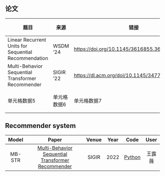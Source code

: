 

<!--
**2023201123/2023201123** is a ✨ _special_ ✨ repository because its `README.md` (this file) appears on your GitHub profile.

Here are some ideas to get you started:

- 🔭 I’m currently working on ...
- 🌱 I’m currently learning ...
- 👯 I’m looking to collaborate on ...
- 🤔 I’m looking for help with ...
- 💬 Ask me about ...
- 📫 How to reach me: ...
- 😄 Pronouns: ...
- ⚡ Fun fact: ...
-->


<!-- 其他内容 -->  
  
## 论文
  

  
| 题目        | 来源        | 链接        | 复现代码        |  
| ---------- | ---------- | ---------- | ------------- |  
| Linear Recurrent Units for Sequential Recommendation | WSDM ’24 | https://doi.org/10.1145/3616855.3635760 | 单元格数据8 |  
| Multi-Behavior Sequential Transformer Recommender | SIGIR ’22 | https://dl.acm.org/doi/10.1145/3477495.3532023 | mb-str-main |  
| 单元格数据5 | 单元格数据6 | 单元格数据7 | 单元格数据8 |  



## Recommender system

| Model | Paper | Venue | Year | Code | User |
| :---: | :---: | :---: | :--: | :--: | :--: |
| MB-STR  | [Multi-Behavior Sequential Transformer Recommender](https://dl.acm.org/doi/10.1145/3477495.3532023)      |   SIGIR    | 2022     | [Python](https://github.com/yuanenming/mb-str?tab=Apache-2.0-1-ov-file)     |    王露薇  |

  
